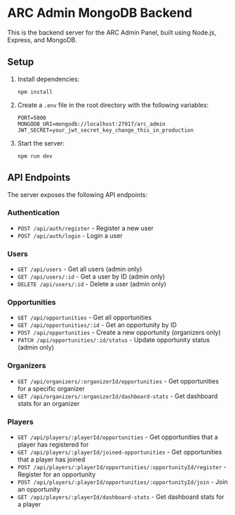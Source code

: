 
# ARC Admin MongoDB Backend

This is the backend server for the ARC Admin Panel, built using Node.js, Express, and MongoDB.

## Setup

1. Install dependencies:
   ```
   npm install
   ```

2. Create a `.env` file in the root directory with the following variables:
   ```
   PORT=5000
   MONGODB_URI=mongodb://localhost:27017/arc_admin
   JWT_SECRET=your_jwt_secret_key_change_this_in_production
   ```

3. Start the server:
   ```
   npm run dev
   ```

## API Endpoints

The server exposes the following API endpoints:

### Authentication
- `POST /api/auth/register` - Register a new user
- `POST /api/auth/login` - Login a user

### Users
- `GET /api/users` - Get all users (admin only)
- `GET /api/users/:id` - Get a user by ID (admin only)
- `DELETE /api/users/:id` - Delete a user (admin only)

### Opportunities
- `GET /api/opportunities` - Get all opportunities
- `GET /api/opportunities/:id` - Get an opportunity by ID
- `POST /api/opportunities` - Create a new opportunity (organizers only)
- `PATCH /api/opportunities/:id/status` - Update opportunity status (admin only)

### Organizers
- `GET /api/organizers/:organizerId/opportunities` - Get opportunities for a specific organizer
- `GET /api/organizers/:organizerId/dashboard-stats` - Get dashboard stats for an organizer

### Players
- `GET /api/players/:playerId/opportunities` - Get opportunities that a player has registered for
- `GET /api/players/:playerId/joined-opportunities` - Get opportunities that a player has joined
- `POST /api/players/:playerId/opportunities/:opportunityId/register` - Register for an opportunity
- `POST /api/players/:playerId/opportunities/:opportunityId/join` - Join an opportunity
- `GET /api/players/:playerId/dashboard-stats` - Get dashboard stats for a player
